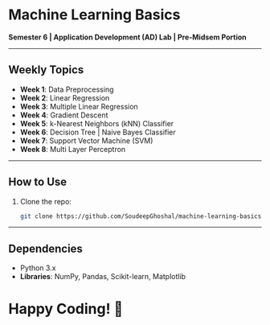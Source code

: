 # Machine Learning Basics  
**Semester 6 | Application Development (AD) Lab | Pre-Midsem Portion**  

---

## Weekly Topics  

- **Week 1**: Data Preprocessing  
- **Week 2**: Linear Regression  
- **Week 3**: Multiple Linear Regression  
- **Week 4**: Gradient Descent  
- **Week 5**: k-Nearest Neighbors (kNN) Classifier  
- **Week 6**: Decision Tree | Naive Bayes Classifier  
- **Week 7**: Support Vector Machine (SVM)
- **Week 8**: Multi Layer Perceptron

---

## How to Use  
1. Clone the repo:  
   ```bash  
   git clone https://github.com/SoudeepGhoshal/machine-learning-basics.git

---

## Dependencies
- Python 3.x
- **Libraries**: NumPy, Pandas, Scikit-learn, Matplotlib

# Happy Coding! 🚀
